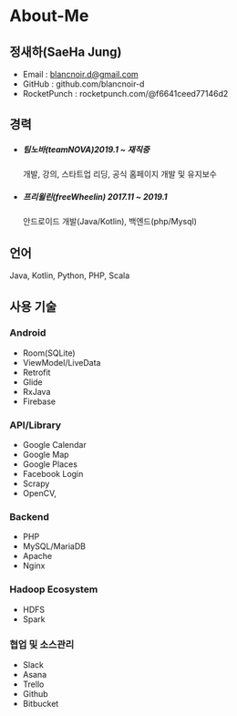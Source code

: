 # About-Me
## 정새하(SaeHa Jung)
- Email : blancnoir.d@gmail.com
- GitHub : github.com/blancnoir-d
- RocketPunch : rocketpunch.com/@f6641ceed77146d2



## 경력 
- ##### 팀노바(teamNOVA)2019.1 ~ 재직중 
  개발, 강의, 스타트업 리딩, 공식 홈페이지 개발 및 유지보수 

  

- ##### 프리윌린(freeWheelin) 2017.11 ~ 2019.1
  안드로이드 개발(Java/Kotlin), 백엔드(php/Mysql)



## 언어

Java, Kotlin, Python, PHP, Scala



## 사용 기술 

### Android
- Room(SQLite)
- ViewModel/LiveData
- Retrofit
- Glide
- RxJava
- Firebase



### API/Library

- Google Calendar
- Google Map
- Google Places
- Facebook Login
- Scrapy
- OpenCV,



### Backend

- PHP
- MySQL/MariaDB
- Apache
- Nginx



### Hadoop Ecosystem

- HDFS
- Spark



### 협업 및 소스관리

- Slack
- Asana
- Trello
- Github
- Bitbucket

